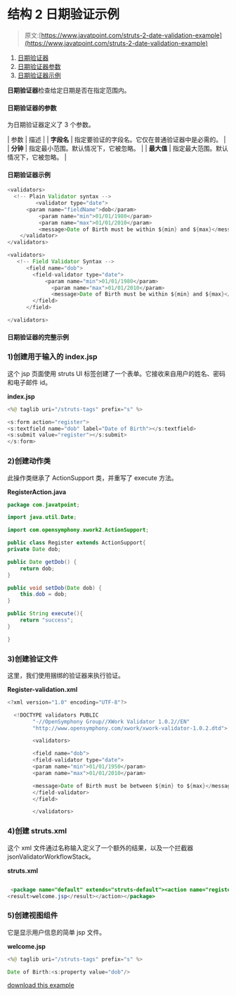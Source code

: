 # 结构 2 日期验证示例

> 原文:[https://www.javatpoint.com/struts-2-date-validation-example](https://www.javatpoint.com/struts-2-date-validation-example)

1.  [日期验证器](#)
2.  [日期验证器参数](#)
3.  [日期验证器示例](#)

**日期验证器**检查给定日期是否在指定范围内。

#### 日期验证器的参数

为日期验证器定义了 3 个参数。

| 参数 | 描述 |
| **字段名** | 指定要验证的字段名。它仅在普通验证器中是必需的。 |
| **分钟** | 指定最小范围。默认情况下，它被忽略。 |
| **最大值** | 指定最大范围。默认情况下，它被忽略。 |

#### 日期验证器示例

```java
<validators>
  <!-- Plain Validator syntax -->
         <validator type="date">
	  <param name="fieldName">dob</param>
          <param name="min">01/01/1980</param>
          <param name="max">01/01/2010</param>
          <message>Date of Birth must be within ${min} and ${max}</message>
	</validator>    
</validators>

```

```java
<validators>
   <!-- Field Validator Syntax -->
      <field name="dob">
      	<field-validator type="date">
       	    <param name="min">01/01/1980</param>
              <param name="max">01/01/2010</param>
              <message>Date of Birth must be within ${min} and ${max}</message>
      	</field>
      </field>

</validators>

```

#### 日期验证器的完整示例

### 1)创建用于输入的 index.jsp

这个 jsp 页面使用 struts UI 标签创建了一个表单。它接收来自用户的姓名、密码和电子邮件 id。

**index.jsp**

```java
<%@ taglib uri="/struts-tags" prefix="s" %>

<s:form action="register">
<s:textfield name="dob" label="Date of Birth"></s:textfield>
<s:submit value="register"></s:submit>
</s:form>

```

### 2)创建动作类

此操作类继承了 ActionSupport 类，并重写了 execute 方法。

**RegisterAction.java**

```java
package com.javatpoint;

import java.util.Date;

import com.opensymphony.xwork2.ActionSupport;

public class Register extends ActionSupport{
private Date dob;

public Date getDob() {
	return dob;
}

public void setDob(Date dob) {
	this.dob = dob;
}

public String execute(){
	return "success";
}

}

```

### 3)创建验证文件

这里，我们使用捆绑的验证器来执行验证。

**Register-validation.xml**

```java
<?xml version="1.0" encoding="UTF-8"?>

  <!DOCTYPE validators PUBLIC 
  		"-//OpenSymphony Group//XWork Validator 1.0.2//EN" 
  		"http://www.opensymphony.com/xwork/xwork-validator-1.0.2.dtd">

  		<validators>

  		<field name="dob">
  		<field-validator type="date">
  		<param name="min">01/01/1950</param>
  		<param name="max">01/01/2010</param>

  		<message>Date of Birth must be between ${min} to ${max}</message>
  		</field-validator>
  		</field>

  		</validators>

```

### 4)创建 struts.xml

这个 xml 文件通过名称输入定义了一个额外的结果，以及一个拦截器 jsonValidatorWorkflowStack。

**struts.xml**

```java

 <package name="default" extends="struts-default"><action name="register" class="com.javatpoint.Register"><result name="input">index.jsp</result>
<result>welcome.jsp</result></action></package>    

```

### 5)创建视图组件

它是显示用户信息的简单 jsp 文件。

**welcome.jsp**

```java
<%@ taglib uri="/struts-tags" prefix="s" %>

Date of Birth:<s:property value="dob"/>

```

[download this example](https://static.javatpoint.com/src/st/ajaxvalidation.zip)